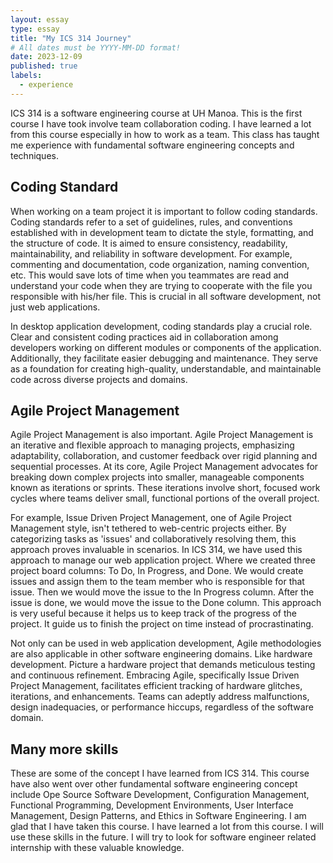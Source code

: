 ```yaml
---
layout: essay
type: essay
title: "My ICS 314 Journey"
# All dates must be YYYY-MM-DD format!
date: 2023-12-09
published: true
labels:
  - experience
---
```




ICS 314 is a software engineering course at UH Manoa. This is the first course I have took involve team collaboration coding. I have learned a lot from this course especially in how to work as a team. This class has taught me experience with fundamental software engineering concepts and techniques.

## Coding Standard
When working on a team project it is important to follow coding standards. Coding standards refer to a set of guidelines, rules, and conventions established with in development team to dictate the style, formatting, and the structure of code. It is aimed to ensure consistency, readability, maintainability, and reliability in software development. For example, commenting and documentation, code organization, naming convention, etc. This would save lots of time when you teammates are read and understand your code when they are trying to cooperate with the file you responsible with his/her file. This is crucial in all software development, not just web applications. 

In desktop application development, coding standards play a crucial role. Clear and consistent coding practices aid in collaboration among developers working on different modules or components of the application. Additionally, they facilitate easier debugging and maintenance. They serve as a foundation for creating high-quality, understandable, and maintainable code across diverse projects and domains.

## Agile Project Management
Agile Project Management is also important. Agile Project Management is an iterative and flexible approach to managing projects, emphasizing adaptability, collaboration, and customer feedback over rigid planning and sequential processes. At its core, Agile Project Management advocates for breaking down complex projects into smaller, manageable components known as iterations or sprints. These iterations involve short, focused work cycles where teams deliver small, functional portions of the overall project.

For example, Issue Driven Project Management, one of Agile Project Management style, isn't tethered to web-centric projects either. By categorizing tasks as 'issues' and collaboratively resolving them, this approach proves invaluable in scenarios. In ICS 314, we have used this approach to manage our web application project. Where we created three project board columns: To Do, In Progress, and Done. We would create issues and assign them to the team member who is responsible for that issue. Then we would move the issue to the In Progress column. After the issue is done, we would move the issue to the Done column. This approach is very useful because it helps us to keep track of the progress of the project. It guide us to finish the project on time instead of procrastinating.

Not only can be used in web application development, Agile methodologies are also applicable in other software engineering domains.  Like hardware development. Picture a hardware project that demands meticulous testing and continuous refinement. Embracing Agile, specifically Issue Driven Project Management, facilitates efficient tracking of hardware glitches, iterations, and enhancements. Teams can adeptly address malfunctions, design inadequacies, or performance hiccups, regardless of the software domain.

## Many more skills
These are some of the concept I have learned from ICS 314. This course have also went over other fundamental software engineering concept include Ope Source Software Development, Configuration Management, Functional Programming, Development Environments, User Interface Management, Design Patterns, and Ethics in Software Engineering. I am glad that I have taken this course. I have learned a lot from this course. I will use these skills in the future. I will try to look for software engineer related internship with these valuable knowledge. 


